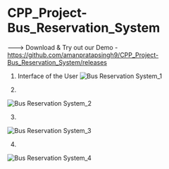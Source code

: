 # CPP_Project-Bus_Reservation_System

---> Download & Try out our Demo - https://github.com/amanpratapsingh9/CPP_Project-Bus_Reservation_System/releases


1) Interface of the User
![Bus Reservation System_1](https://user-images.githubusercontent.com/72128002/128635341-80d907e8-8b76-4f84-b34e-ed22a279bf94.jpg)

2)
![Bus Reservation System_2](https://user-images.githubusercontent.com/72128002/128635348-c5e90330-7937-4f1e-a109-45a81bb103dd.jpg)

3)
![Bus Reservation System_3](https://user-images.githubusercontent.com/72128002/128635358-a4c89c19-6199-47dc-a196-78366f32b04b.jpg)

4)
![Bus Reservation System_4](https://user-images.githubusercontent.com/72128002/128635361-6e0f0932-224b-4ec5-bf53-32c9703941b3.jpg)
